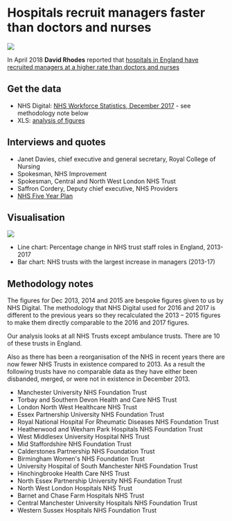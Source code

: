 # Hospitals recruit managers faster than doctors and nurses

![](https://ichef-1.bbci.co.uk/news/695/cpsprodpb/1052E/production/_100926866_chart-nhs_staff_index_120418-on5ia-nc.png)

In April 2018 **David Rhodes** reported that [hospitals in England have recruited managers at a higher rate than doctors and nurses](http://www.bbc.co.uk/news/uk-england-43794816)

## Get the data

* NHS Digital: [NHS Workforce Statistics, December 2017](https://digital.nhs.uk/data-and-information/publications/statistical/nhs-workforce-statistics/nhs-workforce-statistics-december-2017) - see methodology note below
* XLS: [analysis of figures](https://github.com/BBC-Data-Unit/hospital-managers-recruitment/blob/master/Trust%20Staff%20Analysis.xlsx)

## Interviews and quotes

* Janet Davies, chief executive and general secretary, Royal College of Nursing
* Spokesman, NHS Improvement
* Spokesman, Central and North West London NHS Trust
* Saffron Cordery, Deputy chief executive, NHS Providers
* [NHS Five Year Plan](https://www.england.nhs.uk/wp-content/uploads/2017/03/NEXT-STEPS-ON-THE-NHS-FIVE-YEAR-FORWARD-VIEW.pdf)

## Visualisation

![](https://ichef.bbci.co.uk/news/624/cpsprodpb/12C3E/production/_100926867_chart-nhs_staff_trusts_120418-zap4e-nc.png)

* Line chart: Percentage change in NHS trust staff roles in England, 2013-2017
* Bar chart: NHS trusts with the largest increase in managers (2013-17)

## Methodology notes

The figures for Dec 2013, 2014 and 2015 are bespoke figures given to us by NHS Digital. The methodology that NHS Digital used for 2016 and 2017 is different to the previous years so they recalculated the 2013 – 2015 figures to make them directly comparable to the 2016 and 2017 figures.

Our analysis looks at all NHS Trusts except ambulance trusts. There are 10 of these trusts in England. 

Also as there has been a reorganisation of the NHS in recent years there are now fewer NHS Trusts in existence compared to 2013.
As a result the following trusts have no comparable data as they have either been disbanded, merged, or were not in existence in December 2013.

*	Manchester University NHS Foundation Trust
*	Torbay and Southern Devon Health and Care NHS Trust
*	London North West Healthcare NHS Trust
*	Essex Partnership University NHS Foundation Trust
*	Royal National Hospital For Rheumatic Diseases NHS Foundation Trust
*	Heatherwood and Wexham Park Hospitals NHS Foundation Trust
*	West Middlesex University Hospital NHS Trust
*	Mid Staffordshire NHS Foundation Trust
*	Calderstones Partnership NHS Foundation Trust
*	Birmingham Women's NHS Foundation Trust
*	University Hospital of South Manchester NHS Foundation Trust
*	Hinchingbrooke Health Care NHS Trust
*	North Essex Partnership University NHS Foundation Trust
*	North West London Hospitals NHS Trust
*	Barnet and Chase Farm Hospitals NHS Trust
*	Central Manchester University Hospitals NHS Foundation Trust
*	Western Sussex Hospitals NHS Foundation Trust

